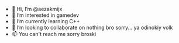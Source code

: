 - 👋 Hi, I’m @aezakmijx
- 👀 I’m interested in gamedev
- 🌱 I’m currently learning C++
- 💞️ I’m looking to collaborate on nothing bro sorry... ya odinokiy volk
- 📫 You can't reach me sorry broski

<!---
aezakmijx/aezakmijx is a ✨ special ✨ repository because its `README.md` (this file) appears on your GitHub profile.
You can click the Preview link to take a look at your changes.
--->
